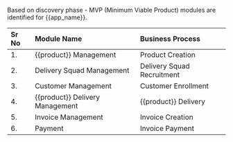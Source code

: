 Based on discovery phase - MVP (Minimum Viable Product) modules are identified for {{app_name}}.

|Sr No|Module Name|Business Process|
|:--|:--|:--|
|1.|{{product}} Management|Product Creation|
|2.|Delivery Squad Management|Delivery Squad Recruitment|
|3.|Customer Management|Customer Enrollment|
|4.|{{product}} Delivery Management|{{product}} Delivery|
|5.|Invoice Management|Invoice Creation|
|6.|Payment|Invoice Payment|